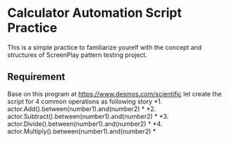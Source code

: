# Calculator Automation Script Practice
This is a simple practice to familiarize yourelf with the concept and structures of ScreenPlay pattern testing project.

## Requirement
Base on this program at https://www.desmos.com/scientific let create the script for 4 common operations as following story
*1. actor.Add().between(number1).and(number2) *
*2. actor.Subtract().between(number1).and(number2) *
*3. actor.Divide().between(number1).and(number2) *
*4. actor.Multiply().between(number1).and(number2) *
